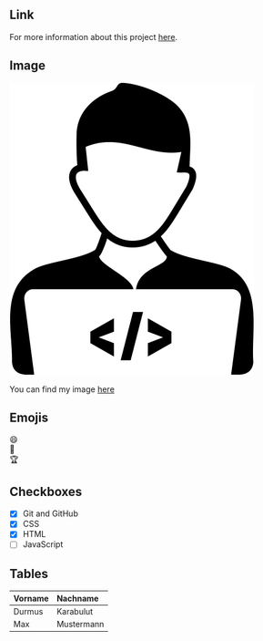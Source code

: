 ## Link 
For more information about this project [here](https://github.com/drmskrblt).


## Image
![github-git](programmer-icon.png)

You can find my image [here](programmer-icon.png)

## Emojis
:smile:  
:book:  
:trophy:  

## Checkboxes

- [X] Git and GitHub
- [X] CSS
- [X] HTML
- [ ] JavaScript

## Tables
| Vorname | Nachname |
| :----- | :----- |
| Durmus | Karabulut |
| Max | Mustermann |
